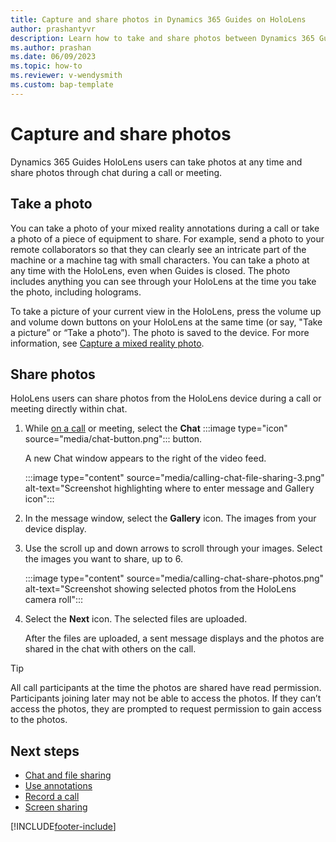 ```yaml
---
title: Capture and share photos in Dynamics 365 Guides on HoloLens
author: prashantyvr
description: Learn how to take and share photos between Dynamics 365 Guides users and Teams users
ms.author: prashan
ms.date: 06/09/2023
ms.topic: how-to
ms.reviewer: v-wendysmith
ms.custom: bap-template
---
```


# Capture and share photos

Dynamics 365 Guides HoloLens users can take photos at any time and share photos through chat during a call or meeting.

## Take a photo

You can take a photo of your mixed reality annotations during a call or take a photo of a piece of equipment to share. For example, send a photo to your remote collaborators so that they can clearly see an intricate part of the machine or a machine tag with small characters. You can take a photo at any time with the HoloLens, even when Guides is closed. The photo includes anything you can see through your HoloLens at the time you take the photo, including holograms.

To take a picture of your current view in the HoloLens, press the volume up and volume down buttons on your HoloLens at the same time (or say, "Take a picture” or “Take a photo”). The photo is saved to the device. For more information, see [Capture a mixed reality photo](/hololens/holographic-photos-and-videos#capture-a-mixed-reality-photo).

## Share photos

HoloLens users can share photos from the HoloLens device during a call or meeting directly within chat.

1. While [on a call](calling-start-call.md) or meeting, select the **Chat** :::image type="icon" source="media/chat-button.png"::: button.

   A new Chat window appears to the right of the video feed.

   :::image type="content" source="media/calling-chat-file-sharing-3.png" alt-text="Screenshot highlighting where to enter message and Gallery icon":::

1. In the message window, select the **Gallery** icon. The images from your device display.

1. Use the scroll up and down arrows to scroll through your images. Select the images you want to share, up to 6.

   :::image type="content" source="media/calling-chat-share-photos.png" alt-text="Screenshot showing selected photos from the HoloLens camera roll":::

1. Select the **Next** icon. The selected files are uploaded.

   After the files are uploaded, a sent message displays and the photos are shared in the chat with others on the call.

> [!TIP]
> All call participants at the time the photos are shared have read permission. Participants joining later may not be able to access the photos. If they can’t access the photos, they are prompted to request permission to gain access to the photos.

## Next steps

- [Chat and file sharing](calling-chat-file-sharing.md)
- [Use annotations](calling-annotations.md)
- [Record a call](calling-record-call.md)
- [Screen sharing](calling-screen-sharing.md)

[!INCLUDE[footer-include](../includes/footer-banner.md)]
